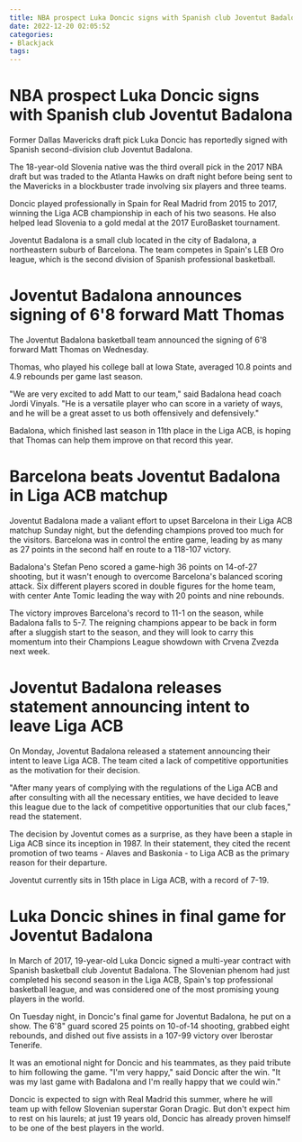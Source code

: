 ```yaml
---
title: NBA prospect Luka Doncic signs with Spanish club Joventut Badalona
date: 2022-12-20 02:05:52
categories:
- Blackjack
tags:
---
```



#  NBA prospect Luka Doncic signs with Spanish club Joventut Badalona

Former Dallas Mavericks draft pick Luka Doncic has reportedly signed with Spanish second-division club Joventut Badalona.

The 18-year-old Slovenia native was the third overall pick in the 2017 NBA draft but was traded to the Atlanta Hawks on draft night before being sent to the Mavericks in a blockbuster trade involving six players and three teams.

Doncic played professionally in Spain for Real Madrid from 2015 to 2017, winning the Liga ACB championship in each of his two seasons. He also helped lead Slovenia to a gold medal at the 2017 EuroBasket tournament.

Joventut Badalona is a small club located in the city of Badalona, a northeastern suburb of Barcelona. The team competes in Spain's LEB Oro league, which is the second division of Spanish professional basketball.

#  Joventut Badalona announces signing of 6'8 forward Matt Thomas

The Joventut Badalona basketball team announced the signing of 6'8 forward Matt Thomas on Wednesday.

Thomas, who played his college ball at Iowa State, averaged 10.8 points and 4.9 rebounds per game last season.

"We are very excited to add Matt to our team," said Badalona head coach Jordi Vinyals. "He is a versatile player who can score in a variety of ways, and he will be a great asset to us both offensively and defensively."

Badalona, which finished last season in 11th place in the Liga ACB, is hoping that Thomas can help them improve on that record this year.

#  Barcelona beats Joventut Badalona in Liga ACB matchup

Joventut Badalona made a valiant effort to upset Barcelona in their Liga ACB matchup Sunday night, but the defending champions proved too much for the visitors. Barcelona was in control the entire game, leading by as many as 27 points in the second half en route to a 118-107 victory.

Badalona's Stefan Peno scored a game-high 36 points on 14-of-27 shooting, but it wasn't enough to overcome Barcelona's balanced scoring attack. Six different players scored in double figures for the home team, with center Ante Tomic leading the way with 20 points and nine rebounds.

The victory improves Barcelona's record to 11-1 on the season, while Badalona falls to 5-7. The reigning champions appear to be back in form after a sluggish start to the season, and they will look to carry this momentum into their Champions League showdown with Crvena Zvezda next week.

#  Joventut Badalona releases statement announcing intent to leave Liga ACB

On Monday, Joventut Badalona released a statement announcing their intent to leave Liga ACB. The team cited a lack of competitive opportunities as the motivation for their decision.

"After many years of complying with the regulations of the Liga ACB and after consulting with all the necessary entities, we have decided to leave this league due to the lack of competitive opportunities that our club faces," read the statement.

The decision by Joventut comes as a surprise, as they have been a staple in Liga ACB since its inception in 1987. In their statement, they cited the recent promotion of two teams - Alaves and Baskonia - to Liga ACB as the primary reason for their departure.

Joventut currently sits in 15th place in Liga ACB, with a record of 7-19.

#  Luka Doncic shines in final game for Joventut Badalona

In March of 2017, 19-year-old Luka Doncic signed a multi-year contract with Spanish basketball club Joventut Badalona. The Slovenian phenom had just completed his second season in the Liga ACB, Spain's top professional basketball league, and was considered one of the most promising young players in the world.

On Tuesday night, in Doncic's final game for Joventut Badalona, he put on a show. The 6'8" guard scored 25 points on 10-of-14 shooting, grabbed eight rebounds, and dished out five assists in a 107-99 victory over Iberostar Tenerife.

It was an emotional night for Doncic and his teammates, as they paid tribute to him following the game. "I'm very happy," said Doncic after the win. "It was my last game with Badalona and I'm really happy that we could win."

Doncic is expected to sign with Real Madrid this summer, where he will team up with fellow Slovenian superstar Goran Dragic. But don't expect him to rest on his laurels; at just 19 years old, Doncic has already proven himself to be one of the best players in the world.